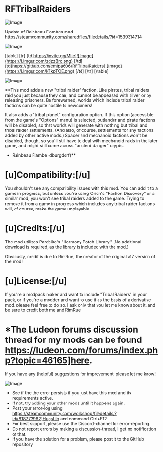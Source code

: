 # RFTribalRaiders

![Image](https://i.imgur.com/WAEzk68.png)

Update of Rainbeau Flambes mod
https://steamcommunity.com/sharedfiles/filedetails/?id=1539314714

![Image](https://i.imgur.com/7Gzt3Rg.png)


[table]
	[tr]
		[td]https://invite.gg/Mlie]![Image](https://i.imgur.com/zdzzBrc.png)
[/td]
		[td]https://github.com/emipa606/RFTribalRaiders]![Image](https://i.imgur.com/kTkpTOE.png)
[/td]
	[/tr]
[/table]
	
![Image](https://i.imgur.com/NOW7jU1.png)


**This mod adds a new &quot;tribal raider&quot; faction. Like pirates, tribal raiders raid you just because they can, and cannot be appeased with silver or by releasing prisoners. Be forewarned, worlds which include tribal raider factions can be quite hostile to newcomers!

It also adds a &quot;tribal planet&quot; configuration option. If this option (accessible from the game&apos;s &quot;Options&quot; menu) is selected, outlander and pirate factions will be disabled, so that worlds will generate with nothing but tribal and tribal raider settlements. (And also, of course, settlements for any factions added by other active mods.) Spacer and mechanoid factions won&apos;t be disabled, though, so you&apos;ll still have to deal with mechanoid raids in the later game, and might still come across &quot;ancient danger&quot; crypts.

- Rainbeau Flambe (dburgdorf)**

# **[u]Compatibility:[/u]**


You shouldn&apos;t see any compatibility issues with this mod. You can add it to a game in progress, but unless you&apos;re using Orion&apos;s &quot;Faction Discovery&quot; or a similar mod, you won&apos;t see tribal raiders added to the game. Trying to remove it from a game in progress which includes any tribal raider factions will, of course, make the game unplayable.

# **[u]Credits:[/u]**


The mod utilizes Pardeike&apos;s &quot;Harmony Patch Library.&quot; (No additional download is required, as the library is included with the mod.)

Obviously, credit is due to RimRue, the creator of the original a17 version of the mod!

# **[u]License:[/u]**


If you&apos;re a modpack maker and want to include &quot;Tribal Raiders&quot; in your pack, or if you&apos;re a modder and want to use it as the basis of a derivative mod, please feel free to do so. I ask only that you let me know about it, and be sure to credit both me and RimRue. 

# *The Ludeon forums discussion thread for my mods can be found https://ludeon.com/forums/index.php?topic=46165]here.

If you have any (helpful) suggestions for improvement, please let me know!


![Image](https://i.imgur.com/Rs6T6cr.png)



-  See if the the error persists if you just have this mod and its requirements active.
-  If not, try adding your other mods until it happens again.
-  Post your error-log using https://steamcommunity.com/workshop/filedetails/?id=818773962]HugsLib and command Ctrl+F12
-  For best support, please use the Discord-channel for error-reporting.
-  Do not report errors by making a discussion-thread, I get no notification of that.
-  If you have the solution for a problem, please post it to the GitHub repository.



